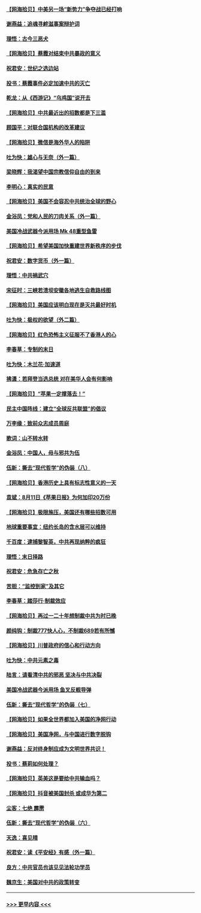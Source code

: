 #### [【网海拾贝】中美另一场“新势力”争夺战已经打响](../pages/nsc993/n12346998.md?t=08220051) 
#### [谢燕益：追魂寻衅滋事案辩护词](../pages/nsc993/n12346892.md?t=08220051) 
#### [理悟：古今三恶犬](../pages/nsc993/n12345190.md?t=08220051) 
#### [【网海拾贝】蔡霞对结束中共暴政的意义](../pages/nsc993/n12344263.md?t=08220051) 
#### [祝君安：世纪之选边站](../pages/nsc993/n12342382.md?t=08220051) 
#### [投书：蔡霞事件必定加速中共的灭亡](../pages/nsc993/n12341881.md?t=08220051) 
#### [乾龙：从《西游记》“乌鸡国”说开去](../pages/nsc993/n12341690.md?t=08220051) 
#### [【网海拾贝】中共最近出的招数都是下三滥](../pages/nsc993/n12341593.md?t=08220051) 
#### [顾国平：对联合国机构的改革建议](../pages/nsc993/n12339928.md?t=08220051) 
#### [【网海拾贝】微信是海外华人的陷阱](../pages/nsc993/n12338868.md?t=08220051) 
#### [吐为快：雄心与无奈（外一篇）](../pages/nsc993/n12338132.md?t=08220051) 
#### [梁晓辉：我渴望中国宗教信仰自由的到来](../pages/nsc993/n12336657.md?t=08220051) 
#### [李明心：真实的民意](../pages/nsc993/n12336089.md?t=08220051) 
#### [【网海拾贝】美国不会容忍中共统治全球的野心](../pages/nsc993/n12336063.md?t=08220051) 
#### [金浴凤：党和人民的刀肉关系（外一篇）](../pages/nsc993/n12335834.md?t=08220051) 
#### [美国冷战武器今派用场 Mk 48重型鱼雷](../pages/nsc993/n12335354.md?t=08220051) 
#### [【网海拾贝】希望美国加快重建世界新秩序的步伐](../pages/nsc993/n12334224.md?t=08220051) 
#### [祝君安：数字货币（外一篇）](../pages/nsc993/n12334186.md?t=08220051) 
#### [理悟：中共祸武穴](../pages/nsc993/n12333962.md?t=08220051) 
#### [宋征时：三峡若溃坝安徽各地逃生自救路线图](../pages/nsc993/n12332450.md?t=08220051) 
#### [【网海拾贝】美国应该明白现在是灭共最好时机](../pages/nsc993/n12332313.md?t=08220051) 
#### [吐为快：极权的欲望（外二篇）](../pages/nsc993/n12332089.md?t=08220051) 
#### [【网海拾贝】红色恐怖主义征服不了香港人的心](../pages/nsc993/n12329296.md?t=08220051) 
#### [李春草：专制的末日](../pages/nsc993/n12329079.md?t=08220051) 
#### [吐为快：木兰花‧加速道](../pages/nsc993/n12327366.md?t=08220051) 
#### [拂潇：若拜登当选总统 对在美华人会有何影响](../pages/nsc993/n12295996.md?t=08220051) 
#### [【网海拾贝】“苹果一定撑落去！”](../pages/nsc993/n12326784.md?t=08220051) 
#### [民主中国阵线：建立“全球反共联盟”的倡议](../pages/nsc993/n12324177.md?t=08220051) 
#### [万李缘：致前众志成员周庭](../pages/nsc993/n12324635.md?t=08220051) 
#### [歌词：山不转水转](../pages/nsc993/n12324599.md?t=08220051) 
#### [金浴凤：中国人，毋与邪共为伍](../pages/nsc993/n12324257.md?t=08220051) 
#### [伍新：撕去“现代哲学”的伪装（八）](../pages/nsc993/n12324188.md?t=08220051) 
#### [【网海拾贝】香港历史上具有标志性意义的一天](../pages/nsc993/n12324021.md?t=08220051) 
#### [袁斌：8月11日《苹果日报》为何加印20万份](../pages/nsc993/n12323955.md?t=08220051) 
#### [【网海拾贝】极限施压，美国还有哪些招数可用](../pages/nsc993/n12322512.md?t=08220051) 
#### [地球重要事宜：纽约长岛的含水层可以维持](../pages/nsc993/n12321844.md?t=08220051) 
#### [千百度：逮捕黎智英，中共再现纳粹的疯狂](../pages/nsc993/n12321777.md?t=08220051) 
#### [理悟：末日择路](../pages/nsc993/n12320812.md?t=08220051) 
#### [祝君安：危急存亡之秋](../pages/nsc993/n12320795.md?t=08220051) 
#### [苦胆：“监控到家”及其它](../pages/nsc993/n12320751.md?t=08220051) 
#### [李春草：踏莎行·制裁效应](../pages/nsc993/n12318290.md?t=08220051) 
#### [【网海拾贝】再过一二十年想制裁中共为时已晚](../pages/nsc993/n12318195.md?t=08220051) 
#### [颜纯钩：制裁777快人心，不制裁689若有所憾](../pages/nsc993/n12316912.md?t=08220051) 
#### [【网海拾贝】川普政府的信心和行动方向](../pages/nsc993/n12316673.md?t=08220051) 
#### [吐为快：中共元素之毒](../pages/nsc993/n12316547.md?t=08220051) 
#### [陆言：请看清中共的邪恶 坚决与中共决裂](../pages/nsc993/n12315784.md?t=08220051) 
#### [美国冷战武器今派用场 鱼叉反舰导弹](../pages/nsc993/n12316258.md?t=08220051) 
#### [伍新：撕去“现代哲学”的伪装（七）](../pages/nsc993/n12315846.md?t=08220051) 
#### [【网海拾贝】如果全世界都加入美国的净网行动](../pages/nsc993/n12315588.md?t=08220051) 
#### [【网海拾贝】美国净网，与中国进行数字脱钩](../pages/nsc993/n12312813.md?t=08220051) 
#### [谢燕益：反对终身制应成为文明世界共识！](../pages/nsc993/n12310465.md?t=08220051) 
#### [投书：蔡莉如何处理？](../pages/nsc993/n12310224.md?t=08220051) 
#### [【网海拾贝】英美这是要给中共输血吗？](../pages/nsc993/n12307646.md?t=08220051) 
#### [【网海拾贝】抖音被美国封杀 或成华为第二](../pages/nsc993/n12305277.md?t=08220051) 
#### [尘客：七绝 霹雳](../pages/nsc993/n12304053.md?t=08220051) 
#### [伍新：撕去“现代哲学”的伪装（六）](../pages/nsc993/n12303243.md?t=08220051) 
#### [天逸：喜见晴](../pages/nsc993/n12303226.md?t=08220051) 
#### [祝君安：读《平安经》有感（外一篇）](../pages/nsc993/n12303170.md?t=08220051) 
#### [良方：中共官员也该见见法轮功学员](../pages/nsc993/n12302985.md?t=08220051) 
#### [魏京生：美国对中共的政策转变](../pages/nsc993/n12302929.md?t=08220051) 

----
#### [ >>> 更早内容 <<< ](../indexes/nsc993-earlier.md)
